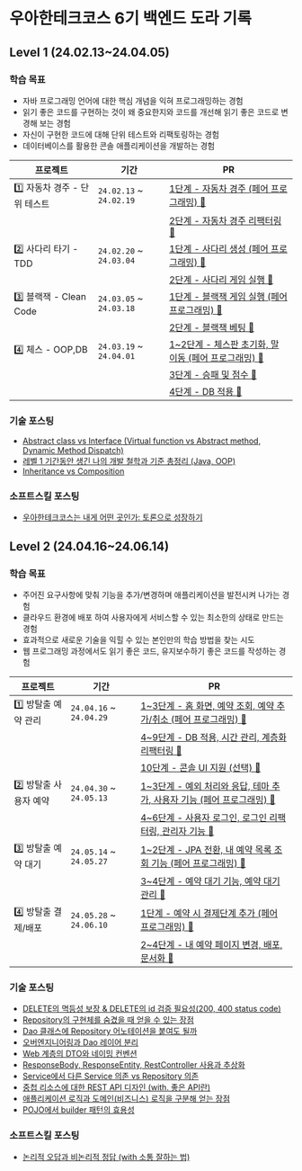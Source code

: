 # 우아한테크코스 6기 백엔드 도라 기록

## Level 1 (24.02.13~24.04.05)

### 학습 목표
- 자바 프로그래밍 언어에 대한 핵심 개념을 익혀 프로그래밍하는 경험
- 읽기 좋은 코드를 구현하는 것이 왜 중요한지와 코드를 개선해 읽기 좋은 코드로 변경해 보는 경험
- 자신이 구현한 코드에 대해 단위 테스트와 리팩토링하는 경험
- 데이터베이스를 활용한 콘솔 애플리케이션을 개발하는 경험

| 프로젝트 | 기간 | PR |
| - | - | - |
| 1️⃣ 자동차 경주 - 단위 테스트 | `24.02.13` ~ `24.02.19` | [1단계 - 자동차 경주 (페어 프로그래밍) 🔗](https://github.com/woowacourse/java-racingcar/pull/679) |
| | | [2단계 - 자동차 경주 리팩터링 🔗](https://github.com/woowacourse/java-racingcar/pull/801) |
| 2️⃣ 사다리 타기 - TDD | `24.02.20` ~ `24.03.04` | [1단계 - 사다리 생성 (페어 프로그래밍) 🔗](https://github.com/woowacourse/java-ladder/pull/315) |
| | | [2단계 - 사다리 게임 실행 🔗](https://github.com/woowacourse/java-ladder/pull/399) |
| 3️⃣ 블랙잭 - Clean Code | `24.03.05` ~ `24.03.18` | [1단계 - 블랙잭 게임 실행 (페어 프로그래밍) 🔗](https://github.com/woowacourse/java-blackjack/pull/612) |
| | | [2단계 - 블랙잭 베팅 🔗](https://github.com/woowacourse/java-blackjack/pull/752) |
| 4️⃣ 체스 - OOP,DB | `24.03.19` ~ `24.04.01` | [1~2단계 - 체스판 초기화, 말 이동 (페어 프로그래밍) 🔗](https://github.com/woowacourse/java-chess/pull/646) |
| | | [3단계 - 승패 및 점수 🔗](https://github.com/woowacourse/java-chess/pull/771) |
| | | [4단계 - DB 적용 🔗](https://github.com/woowacourse/java-chess/pull/816) |


### 기술 포스팅
- [Abstract class vs Interface (Virtual function vs Abstract method, Dynamic Method Dispatch)](https://choo.oopy.io/84026815-5393-46cf-994c-d8b3d2fb1ce0)
- [레벨 1 기간동안 생긴 나의 개발 철학과 기준 총정리 (Java, OOP)](https://choo.oopy.io/1a5e6970-fa9e-471c-8cc1-b4bdbcc03ff8)
- [Inheritance vs Composition](https://choo.oopy.io/36293e4a-f4ab-4b74-ba62-e70a2d4eaad3)

### 소프트스킬 포스팅
- [우아한테크코스는 내게 어떤 곳인가: 토론으로 성장하기](https://choo.oopy.io/ca580009-e345-4974-8d7c-59d256552994)

## Level 2 (24.04.16~24.06.14)

### 학습 목표
- 주어진 요구사항에 맞춰 기능을 추가/변경하며 애플리케이션을 발전시켜 나가는 경험
- 클라우드 환경에 배포 하여 사용자에게 서비스할 수 있는 최소한의 상태로 만드는 경험
- 효과적으로 새로운 기술을 익힐 수 있는 본인만의 학습 방법을 찾는 시도
- 웹 프로그래밍 과정에서도 읽기 좋은 코드, 유지보수하기 좋은 코드를 작성하는 경험

| 프로젝트 | 기간 | PR |
| - | - | - |
| 1️⃣ 방탈출 예약 관리 | `24.04.16` ~ `24.04.29` | [1~3단계 - 홈 화면, 예약 조회, 예약 추가/취소 (페어 프로그래밍) 🔗](https://github.com/woowacourse/spring-roomescape-admin/pull/63) |
| | | [4~9단계 - DB 적용, 시간 관리, 계층화 리팩터링 🔗](https://github.com/woowacourse/spring-roomescape-admin/pull/148) |
| | | [10단계 - 콘솔 UI 지원 (선택) 🔗](https://github.com/woowacourse/spring-roomescape-admin/pull/191) |
| 2️⃣ 방탈출 사용자 예약 | `24.04.30` ~ `24.05.13` | [1~3단계 - 예외 처리와 응답, 테마 추가, 사용자 기능 (페어 프로그래밍) 🔗](https://github.com/woowacourse/spring-roomescape-member/pull/12) |
| | | [4~6단계 - 사용자 로그인, 로그인 리팩터링, 관리자 기능 🔗](https://github.com/woowacourse/spring-roomescape-member/pull/144) |
| 3️⃣ 방탈출 예약 대기 | `24.05.14` ~ `24.05.27` | [1~2단계 - JPA 전환, 내 예약 목록 조회 기능 (페어 프로그래밍) 🔗](https://github.com/woowacourse/spring-roomescape-waiting/pull/20) |
| | | [3~4단계 - 예약 대기 기능, 예약 대기 관리 🔗](https://github.com/woowacourse/spring-roomescape-waiting/pull/156) |
| 4️⃣ 방탈출 결제/배포 | `24.05.28` ~ `24.06.10` | [1단계 - 예약 시 결제단계 추가 (페어 프로그래밍) 🔗](https://github.com/woowacourse/spring-roomescape-payment/pull/25) |
| | | [2~4단계 - 내 예약 페이지 변경, 배포, 문서화 🔗](https://github.com/woowacourse/spring-roomescape-payment/pull/146) |


### 기술 포스팅
- [DELETE의 멱등성 보장 & DELETE의 id 검증 필요성(200, 400 status code)](https://choo.oopy.io/f96abab2-abcf-4d96-b62b-d2d0771fb2c2)
- [Repository의 구현체를 숨겼을 때 얻을 수 있는 장점](https://choo.oopy.io/7623156f-17be-4af9-8714-cbb5722cc642)
- [Dao 클래스에 Repository 어노테이션을 붙여도 될까](https://choo.oopy.io/68f227ca-14a9-4a0c-90c6-c6fe6a1b1184)
- [오버엔지니어링과 Dao 레이어 분리](https://choo.oopy.io/2050df17-66e9-494f-8d2c-427bc92719dc)
- [Web 계층의 DTO와 네이밍 컨벤션](https://choo.oopy.io/cc83ee33-e8cd-4910-9dfb-82880f7efcc7)
- [ResponseBody, ResponseEntity, RestController 사용과 추상화](https://choo.oopy.io/14614551-ccbd-420d-a793-f5fe861ae738)
- [Service에서 다른 Service 의존 vs Repository 의존](https://choo.oopy.io/5480a4b3-a522-411f-aafd-fdfbb50f204d)
- [중첩 리소스에 대한 REST API 디자인 (with. 좋은 API란)](https://choo.oopy.io/c6380ae2-1e2b-47e0-93e5-967d10604105)
- [애플리케이션 로직과 도메인(비즈니스) 로직을 구분해 얻는 장점](https://choo.oopy.io/015c42f8-36aa-4fa4-a6f5-0ddc3444f8a1)
- [POJO에서 builder 패턴의 효용성](https://choo.oopy.io/a73631d0-86ac-4ec6-946a-8cad24eae906)

### 소프트스킬 포스팅
- [논리적 오답과 비논리적 정답 (with 소통 잘하는 법)](https://choo.oopy.io/106b1a37-2b95-80f8-8844-c4736b20994a)